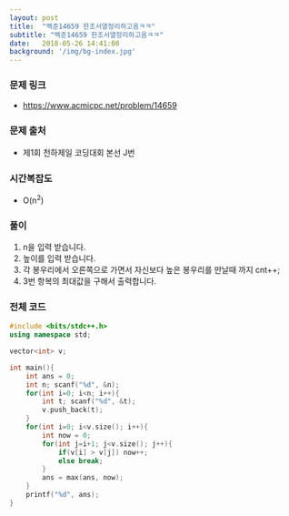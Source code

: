 ```yaml
---
layout: post
title:  "백준14659 한조서열정리하고옴ㅋㅋ"
subtitle: "백준14659 한조서열정리하고옴ㅋㅋ"
date:   2018-05-26 14:41:00
background: '/img/bg-index.jpg'
---
```


### 문제 링크
* https://www.acmicpc.net/problem/14659

### 문제 출처
* 제1회 천하제일 코딩대회 본선 J번

### 시간복잡도
* O(n<sup>2</sup>)

### 풀이
1. n을 입력 받습니다.
2. 높이를 입력 받습니다.
3. 각 봉우리에서 오른쪽으로 가면서 자신보다 높은 봉우리를 만날때 까지 cnt++;
4. 3번 항복의 최대값을 구해서 출력합니다.

### 전체 코드
```cpp
#include <bits/stdc++.h>
using namespace std;

vector<int> v;

int main(){
	int ans = 0;
	int n; scanf("%d", &n);
	for(int i=0; i<n; i++){
		int t; scanf("%d", &t);
		v.push_back(t);
	}
	for(int i=0; i<v.size(); i++){
		int now = 0;
		for(int j=i+1; j<v.size(); j++){
			if(v[i] > v[j]) now++;
			else break;
		}
		ans = max(ans, now);
	}
	printf("%d", ans);
}
```
